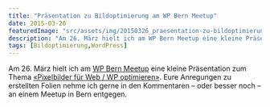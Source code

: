 ```yaml
---
title: "Präsentation zu Bildoptimierung am WP Bern Meetup"
date: 2015-03-26
featuredImage: "src/assets/img/20150326_praesentation-zu-bildoptimierung-am-wp-bern-meetup_0.jpg"
description: "Am 26. März hielt ich am WP Bern Meetup eine kleine Präsentation zum Thema «Pixelbilder für Web / WP optimieren». Eure Anregungen zu erstellten Folien nehme ich gerne in den Kommentaren – oder besser noch – an einem Meetup in Bern entgegen."
tags: [Bildoptimierung,WordPress]
---
```

Am 26. März hielt ich am [WP Bern Meetup](http://www.meetup.com/WordPress-Bern/) eine kleine Präsentation zum Thema [«Pixelbilder für Web / WP optimieren»](http://slides.com/pixelstrolch/pixelbilder-optimieren/). Eure Anregungen zu erstellten Folien nehme ich gerne in den Kommentaren – oder besser noch – an einem Meetup in Bern entgegen.

